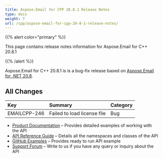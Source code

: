 ```yaml
---
title: Aspose.Email for CPP 20.8.1 Release Notes
type: docs
weight: 7
url: /cpp/aspose-email-for-cpp-20-8-1-release-notes/
---
```


{{% alert color="primary" %}} 

This page contains release notes information for Aspose.Email for C++ 20.8.1

{{% /alert %}} 

Aspose.Email for C++ 20.8.1 is is a bug-fix release based on [Aspose.Email for .NET 20.8](/email/net/aspose-email-for-net-20-8-release-notes/).

## **All Changes**
|**Key**|**Summary**|**Category**|
| :- | :- | :- |
|EMAILCPP-246|Failed to load license file|Bug|


- [Product Documentation](/email/cpp/home/) – Provides detailed examples of working with the API
- [API Reference Guide](https://apireference.aspose.com/email/cpp) – Details all the namespaces and classes of the API
- [GitHub Examples](https://github.com/aspose-email/Aspose.Email-for-C) – Provides ready to run API example
- [Support Forum](https://forum.aspose.com/c/email/12) – Write to us if you have any query or inquiry about the API
